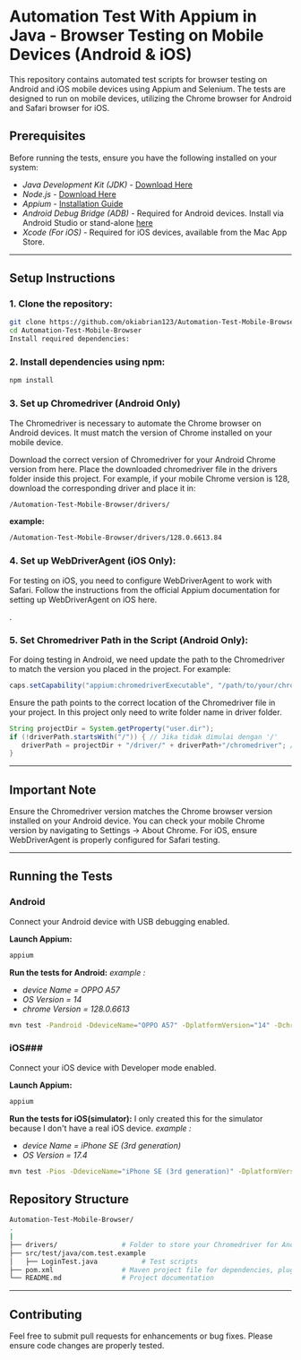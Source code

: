 # Automation Test With Appium in Java - Browser Testing on Mobile Devices (Android & iOS)
This repository contains automated test scripts for browser testing on Android and iOS mobile devices using Appium and Selenium. The tests are designed to run on mobile devices, utilizing the Chrome browser for Android and Safari browser for iOS.

## Prerequisites
Before running the tests, ensure you have the following installed on your system:
- *Java Development Kit (JDK)* - [Download Here](https://www.oracle.com/java/technologies/javase-jdk11-downloads.html)
- *Node.js* - [Download Here](https://nodejs.org/en/download/)
- *Appium* - [Installation Guide](http://appium.io/docs/en/about-appium/getting-started/?lang=en)
- *Android Debug Bridge (ADB)* - Required for Android devices. Install via Android Studio or stand-alone [here](https://developer.android.com/studio/command-line/adb)
- *Xcode (For iOS)* - Required for iOS devices, available from the Mac App Store.

------------------------------------------------------------------------------------
## Setup Instructions
### 1. Clone the repository:


```bash
git clone https://github.com/okiabrian123/Automation-Test-Mobile-Browser.git
cd Automation-Test-Mobile-Browser
Install required dependencies:
```


### 2. Install dependencies using npm:
```bash
npm install
```


### 3. Set up Chromedriver (Android Only)

The Chromedriver is necessary to automate the Chrome browser on Android devices. It must match the version of Chrome installed on your mobile device.

Download the correct version of Chromedriver for your Android Chrome version from here.
Place the downloaded chromedriver file in the drivers folder inside this project.
For example, if your mobile Chrome version is 128, download the corresponding driver and place it in:


```bash
/Automation-Test-Mobile-Browser/drivers/
```
**example:**
```bash
/Automation-Test-Mobile-Browser/drivers/128.0.6613.84
```


### 4. Set up WebDriverAgent (iOS Only):

For testing on iOS, you need to configure WebDriverAgent to work with Safari. Follow the instructions from the official Appium documentation for setting up WebDriverAgent on iOS here.

.

### 5. Set Chromedriver Path in the Script (Android Only):

For doing testing in Android, we need update the path to the Chromedriver to match the version you placed in the project. For example:

```java
caps.setCapability("appium:chromedriverExecutable", "/path/to/your/chromedriver");
```
Ensure the path points to the correct location of the Chromedriver file in your project.
In this project only need to write folder name in driver folder.

```java
String projectDir = System.getProperty("user.dir");
if (!driverPath.startsWith("/")) { // Jika tidak dimulai dengan '/'
   driverPath = projectDir + "/driver/" + driverPath+"/chromedriver"; // Menggabungkan dengan projectDir
}
```

------------------------------------
## Important Note
Ensure the Chromedriver version matches the Chrome browser version installed on your Android device. You can check your mobile Chrome version by navigating to Settings -> About Chrome.
For iOS, ensure WebDriverAgent is properly configured for Safari testing.

--------------------------------------
## Running the Tests
### Android
Connect your Android device with USB debugging enabled.

**Launch Appium:**

```bash
appium
```
**Run the tests for Android:**
*example :*
- *device Name = OPPO A57*
- *OS Version = 14*
- *chrome Version = 128.0.6613*
```bash
mvn test -Pandroid -DdeviceName="OPPO A57" -DplatformVersion="14" -DchromedriverPath="128.0.6613.84"
```
### iOS###
Connect your iOS device with Developer mode enabled.

**Launch Appium:**

```bash
appium
```
**Run the tests for iOS(simulator):**
I only created this for the simulator because I don't have a real iOS device.
*example :*
- *device Name = iPhone SE (3rd generation)*
- *OS Version = 17.4*
```bash
mvn test -Pios -DdeviceName="iPhone SE (3rd generation)" -DplatformVersion="17.4"
```

## Repository Structure
```bash
Automation-Test-Mobile-Browser/
.
|
├── drivers/                # Folder to store your Chromedriver for Android
├── src/test/java/com.test.example
│   ├── LoginTest.java           # Test scripts
├── pom.xml                 # Maven project file for dependencies, plugin and profile
└── README.md               # Project documentation
```
-------------------------------
## Contributing
Feel free to submit pull requests for enhancements or bug fixes. Please ensure code changes are properly tested.

